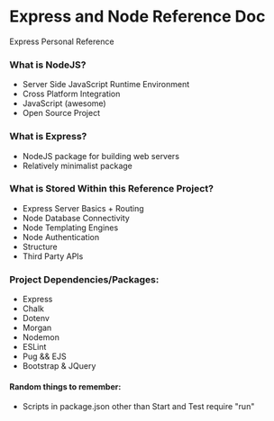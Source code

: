 # Express and Node Reference Doc
Express Personal Reference

### What is NodeJS?
- Server Side JavaScript Runtime Environment  
- Cross Platform Integration
- JavaScript (awesome)
- Open Source Project

### What is Express?
- NodeJS package for building web servers 
- Relatively minimalist package

### What is Stored Within this Reference Project?
- Express Server Basics + Routing
- Node Database Connectivity
- Node Templating Engines
- Node Authentication
- Structure
- Third Party APIs 

### Project Dependencies/Packages:
- Express
- Chalk
- Dotenv
- Morgan
- Nodemon
- ESLint
- Pug && EJS
- Bootstrap & JQuery

#### Random things to remember:
- Scripts in package.json other than Start and Test require "run"

